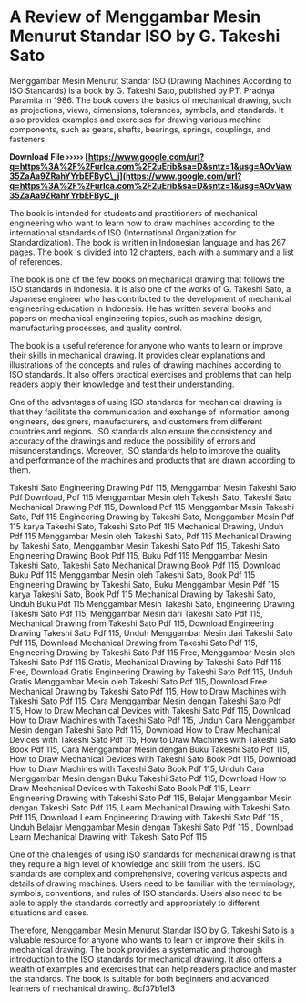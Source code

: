 
 
# A Review of Menggambar Mesin Menurut Standar ISO by G. Takeshi Sato
 
Menggambar Mesin Menurut Standar ISO (Drawing Machines According to ISO Standards) is a book by G. Takeshi Sato, published by PT. Pradnya Paramita in 1986. The book covers the basics of mechanical drawing, such as projections, views, dimensions, tolerances, symbols, and standards. It also provides examples and exercises for drawing various machine components, such as gears, shafts, bearings, springs, couplings, and fasteners.
 
**Download File ››››› [https://www.google.com/url?q=https%3A%2F%2Furlca.com%2F2uErib&sa=D&sntz=1&usg=AOvVaw35ZaAa9ZRahYYrbEFByC\_j](https://www.google.com/url?q=https%3A%2F%2Furlca.com%2F2uErib&sa=D&sntz=1&usg=AOvVaw35ZaAa9ZRahYYrbEFByC_j)**


 
The book is intended for students and practitioners of mechanical engineering who want to learn how to draw machines according to the international standards of ISO (International Organization for Standardization). The book is written in Indonesian language and has 267 pages. The book is divided into 12 chapters, each with a summary and a list of references.
 
The book is one of the few books on mechanical drawing that follows the ISO standards in Indonesia. It is also one of the works of G. Takeshi Sato, a Japanese engineer who has contributed to the development of mechanical engineering education in Indonesia. He has written several books and papers on mechanical engineering topics, such as machine design, manufacturing processes, and quality control.
 
The book is a useful reference for anyone who wants to learn or improve their skills in mechanical drawing. It provides clear explanations and illustrations of the concepts and rules of drawing machines according to ISO standards. It also offers practical exercises and problems that can help readers apply their knowledge and test their understanding.
  
One of the advantages of using ISO standards for mechanical drawing is that they facilitate the communication and exchange of information among engineers, designers, manufacturers, and customers from different countries and regions. ISO standards also ensure the consistency and accuracy of the drawings and reduce the possibility of errors and misunderstandings. Moreover, ISO standards help to improve the quality and performance of the machines and products that are drawn according to them.
 
Takeshi Sato Engineering Drawing Pdf 115,  Menggambar Mesin Takeshi Sato Pdf Download,  Pdf 115 Menggambar Mesin oleh Takeshi Sato,  Takeshi Sato Mechanical Drawing Pdf 115,  Download Pdf 115 Menggambar Mesin Takeshi Sato,  Pdf 115 Engineering Drawing by Takeshi Sato,  Menggambar Mesin Pdf 115 karya Takeshi Sato,  Takeshi Sato Pdf 115 Mechanical Drawing,  Unduh Pdf 115 Menggambar Mesin oleh Takeshi Sato,  Pdf 115 Mechanical Drawing by Takeshi Sato,  Menggambar Mesin Takeshi Sato Pdf 115,  Takeshi Sato Engineering Drawing Book Pdf 115,  Buku Pdf 115 Menggambar Mesin Takeshi Sato,  Takeshi Sato Mechanical Drawing Book Pdf 115,  Download Buku Pdf 115 Menggambar Mesin oleh Takeshi Sato,  Book Pdf 115 Engineering Drawing by Takeshi Sato,  Buku Menggambar Mesin Pdf 115 karya Takeshi Sato,  Book Pdf 115 Mechanical Drawing by Takeshi Sato,  Unduh Buku Pdf 115 Menggambar Mesin Takeshi Sato,  Engineering Drawing Takeshi Sato Pdf 115,  Menggambar Mesin dari Takeshi Sato Pdf 115,  Mechanical Drawing from Takeshi Sato Pdf 115,  Download Engineering Drawing Takeshi Sato Pdf 115,  Unduh Menggambar Mesin dari Takeshi Sato Pdf 115,  Download Mechanical Drawing from Takeshi Sato Pdf 115,  Engineering Drawing by Takeshi Sato Pdf 115 Free,  Menggambar Mesin oleh Takeshi Sato Pdf 115 Gratis,  Mechanical Drawing by Takeshi Sato Pdf 115 Free,  Download Gratis Engineering Drawing by Takeshi Sato Pdf 115,  Unduh Gratis Menggambar Mesin oleh Takeshi Sato Pdf 115,  Download Free Mechanical Drawing by Takeshi Sato Pdf 115,  How to Draw Machines with Takeshi Sato Pdf 115,  Cara Menggambar Mesin dengan Takeshi Sato Pdf 115,  How to Draw Mechanical Devices with Takeshi Sato Pdf 115,  Download How to Draw Machines with Takeshi Sato Pdf 115,  Unduh Cara Menggambar Mesin dengan Takeshi Sato Pdf 115,  Download How to Draw Mechanical Devices with Takeshi Sato Pdf 115,  How to Draw Machines with Takeshi Sato Book Pdf 115,  Cara Menggambar Mesin dengan Buku Takeshi Sato Pdf 115,  How to Draw Mechanical Devices with Takeshi Sato Book Pdf 115,  Download How to Draw Machines with Takeshi Sato Book Pdf 115,  Unduh Cara Menggambar Mesin dengan Buku Takeshi Sato Pdf 115,  Download How to Draw Mechanical Devices with Takeshi Sato Book Pdf 115,  Learn Engineering Drawing with Takeshi Sato Pdf 115,  Belajar Menggambar Mesin dengan Takeshi Sato Pdf 115,  Learn Mechanical Drawing with Takeshi Sato Pdf 115,  Download Learn Engineering Drawing with Takeshi Sato Pdf 115 ,  Unduh Belajar Menggambar Mesin dengan Takeshi Sato Pdf 115 ,  Download Learn Mechanical Drawing with Takeshi Sato Pdf 115
 
One of the challenges of using ISO standards for mechanical drawing is that they require a high level of knowledge and skill from the users. ISO standards are complex and comprehensive, covering various aspects and details of drawing machines. Users need to be familiar with the terminology, symbols, conventions, and rules of ISO standards. Users also need to be able to apply the standards correctly and appropriately to different situations and cases.
 
Therefore, Menggambar Mesin Menurut Standar ISO by G. Takeshi Sato is a valuable resource for anyone who wants to learn or improve their skills in mechanical drawing. The book provides a systematic and thorough introduction to the ISO standards for mechanical drawing. It also offers a wealth of examples and exercises that can help readers practice and master the standards. The book is suitable for both beginners and advanced learners of mechanical drawing.
 8cf37b1e13
 
